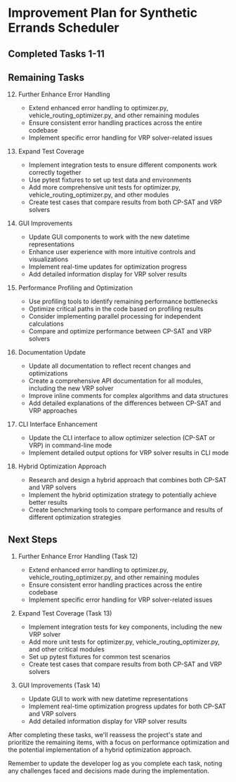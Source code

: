 # Improvement Plan for Synthetic Errands Scheduler

## Completed Tasks 1-11

## Remaining Tasks

12. Further Enhance Error Handling
    - Extend enhanced error handling to optimizer.py, vehicle_routing_optimizer.py, and other remaining modules
    - Ensure consistent error handling practices across the entire codebase
    - Implement specific error handling for VRP solver-related issues

13. Expand Test Coverage
    - Implement integration tests to ensure different components work correctly together
    - Use pytest fixtures to set up test data and environments
    - Add more comprehensive unit tests for optimizer.py, vehicle_routing_optimizer.py, and other modules
    - Create test cases that compare results from both CP-SAT and VRP solvers

14. GUI Improvements
    - Update GUI components to work with the new datetime representations
    - Enhance user experience with more intuitive controls and visualizations
    - Implement real-time updates for optimization progress
    - Add detailed information display for VRP solver results

15. Performance Profiling and Optimization
    - Use profiling tools to identify remaining performance bottlenecks
    - Optimize critical paths in the code based on profiling results
    - Consider implementing parallel processing for independent calculations
    - Compare and optimize performance between CP-SAT and VRP solvers

16. Documentation Update
    - Update all documentation to reflect recent changes and optimizations
    - Create a comprehensive API documentation for all modules, including the new VRP solver
    - Improve inline comments for complex algorithms and data structures
    - Add detailed explanations of the differences between CP-SAT and VRP approaches

17. CLI Interface Enhancement
    - Update the CLI interface to allow optimizer selection (CP-SAT or VRP) in command-line mode
    - Implement detailed output options for VRP solver results in CLI mode

18. Hybrid Optimization Approach
    - Research and design a hybrid approach that combines both CP-SAT and VRP solvers
    - Implement the hybrid optimization strategy to potentially achieve better results
    - Create benchmarking tools to compare performance and results of different optimization strategies

## Next Steps

1. Further Enhance Error Handling (Task 12)
   - Extend enhanced error handling to optimizer.py, vehicle_routing_optimizer.py, and other remaining modules
   - Ensure consistent error handling practices across the entire codebase
   - Implement specific error handling for VRP solver-related issues

2. Expand Test Coverage (Task 13)
   - Implement integration tests for key components, including the new VRP solver
   - Add more unit tests for optimizer.py, vehicle_routing_optimizer.py, and other critical modules
   - Set up pytest fixtures for common test scenarios
   - Create test cases that compare results from both CP-SAT and VRP solvers

3. GUI Improvements (Task 14)
   - Update GUI to work with new datetime representations
   - Implement real-time optimization progress updates for both CP-SAT and VRP solvers
   - Add detailed information display for VRP solver results

After completing these tasks, we'll reassess the project's state and prioritize the remaining items, with a focus on performance optimization and the potential implementation of a hybrid optimization approach.

Remember to update the developer log as you complete each task, noting any challenges faced and decisions made during the implementation.